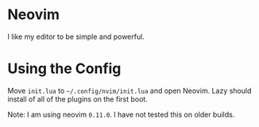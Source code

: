 # Neovim
I like my editor to be simple and powerful.

# Using the Config
Move `init.lua` to `~/.config/nvim/init.lua` and open Neovim. Lazy should install of all of the plugins
on the first boot.

Note: I am using neovim `0.11.0`. I have not tested this on older builds.
